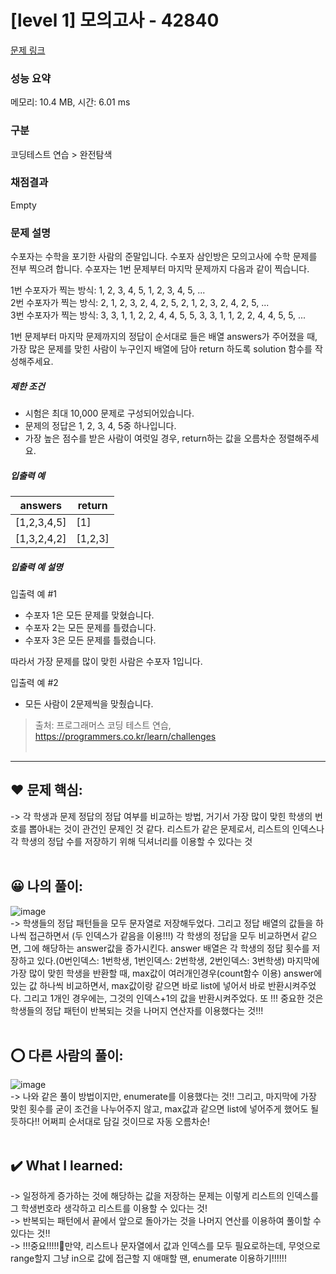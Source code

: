 # [level 1] 모의고사 - 42840 

[문제 링크](https://school.programmers.co.kr/learn/courses/30/lessons/42840) 

### 성능 요약

메모리: 10.4 MB, 시간: 6.01 ms

### 구분

코딩테스트 연습 > 완전탐색

### 채점결과

Empty

### 문제 설명

<p>수포자는 수학을 포기한 사람의 준말입니다. 수포자 삼인방은 모의고사에 수학 문제를 전부 찍으려 합니다. 수포자는 1번 문제부터 마지막 문제까지 다음과 같이 찍습니다.</p>

<p>1번 수포자가 찍는 방식: 1, 2, 3, 4, 5, 1, 2, 3, 4, 5, ...<br>
2번 수포자가 찍는 방식: 2, 1, 2, 3, 2, 4, 2, 5, 2, 1, 2, 3, 2, 4, 2, 5, ...<br>
3번 수포자가 찍는 방식: 3, 3, 1, 1, 2, 2, 4, 4, 5, 5, 3, 3, 1, 1, 2, 2, 4, 4, 5, 5, ...</p>

<p>1번 문제부터 마지막 문제까지의 정답이 순서대로 들은 배열 answers가 주어졌을 때, 가장 많은 문제를 맞힌 사람이 누구인지 배열에 담아 return 하도록 solution 함수를 작성해주세요.</p>

<h5>제한 조건</h5>

<ul>
<li>시험은 최대 10,000 문제로 구성되어있습니다.</li>
<li>문제의 정답은 1, 2, 3, 4, 5중 하나입니다.</li>
<li>가장 높은 점수를 받은 사람이 여럿일 경우, return하는 값을 오름차순 정렬해주세요.</li>
</ul>

<h5>입출력 예</h5>
<table class="table">
        <thead><tr>
<th>answers</th>
<th>return</th>
</tr>
</thead>
        <tbody><tr>
<td>[1,2,3,4,5]</td>
<td>[1]</td>
</tr>
<tr>
<td>[1,3,2,4,2]</td>
<td>[1,2,3]</td>
</tr>
</tbody>
      </table>
<h5>입출력 예 설명</h5>

<p>입출력 예 #1</p>

<ul>
<li>수포자 1은 모든 문제를 맞혔습니다.</li>
<li>수포자 2는 모든 문제를 틀렸습니다.</li>
<li>수포자 3은 모든 문제를 틀렸습니다.</li>
</ul>

<p>따라서 가장 문제를 많이 맞힌 사람은 수포자 1입니다.</p>

<p>입출력 예 #2</p>

<ul>
<li>모든 사람이 2문제씩을 맞췄습니다.</li>
</ul>


> 출처: 프로그래머스 코딩 테스트 연습, https://programmers.co.kr/learn/challenges  <br><br>


<hr>

## ❤️ 문제 핵심: <br>
-> 각 학생과 문제 정답의 정답 여부를 비교하는 방법, 거기서 가장 많이 맞힌 학생의 번호를 뽑아내는 것이 관건인 문제인 것 같다. 리스트가 같은 문제로서, 리스트의 인덱스나 각 학생의 정답 수를 저장하기 위해 딕셔너리를 이용할 수 있다는 것<br><br>

## 😀 나의 풀이: <br>
![image](https://github.com/An-jisu/Algorithm/assets/70849122/86c95c4d-98eb-48e9-aa7d-9026df90624e) <br>
-> 학생들의 정답 패턴들을 모두 문자열로 저장해두었다. 그리고 정답 배열의 값들을 하나씩 접근하면서 (두 인덱스가 같음을 이용!!!) 각 학생의 정답을 모두 비교하면서 같으면, 그에 해당하는 answer값을 증가시킨다. answer 배열은 각 학생의 정답 횟수를 저장하고 있다.(0번인덱스: 1번학생, 1번인덱스: 2번학생, 2번인덱스: 3번학생) 마지막에 가장 많이 맞힌 학생을 반환할 때, max값이 여러개인경우(count함수 이용) answer에 있는 값 하나씩 비교하면서, max값이랑 같으면 바로 list에 넣어서 바로 반환시켜주었다. 그리고 1개인 경우에는, 그것의 인덱스+1의 값을 반환시켜주었다. 또 !!! 중요한 것은 학생들의 정답 패턴이 반복되는 것을 나머지 연산자를 이용했다는 것!!! <br><br>

## ⭕ 다른 사람의 풀이: <br>
![image](https://github.com/An-jisu/Algorithm/assets/70849122/f8032389-2af3-4d0b-8b94-c6385f22c413) <br>
-> 나와 같은 풀이 방법이지만, enumerate를 이용했다는 것!! 그리고, 마지막에 가장 맞힌 횟수를 굳이 조건을 나누어주지 않고, max값과 같으면 list에 넣어주게 했어도 될듯하다!! 어쩌피 순서대로 담길 것이므로 자동 오름차순! <br><br>

## ✔️ What I learned: <br>
-> 일정하게 증가하는 것에 해당하는 값을 저장하는 문제는 이렇게 리스트의 인덱스를 그 학생번호라 생각하고 리스트를 이용할 수 있다는 것! <br>
-> 반복되는 패턴에서 끝에서 앞으로 돌아가는 것을 나머지 연산를 이용하여 풀이할 수 있다는 것!! <br>
-> !!!중요!!!!!🎈만약, 리스트나 문자열에서 값과 인덱스를 모두 필요로하는데, 무엇으로 range할지 그냥 in으로 값에 접근할 지 애매할 땐, enumerate 이용하기!!!!!!
